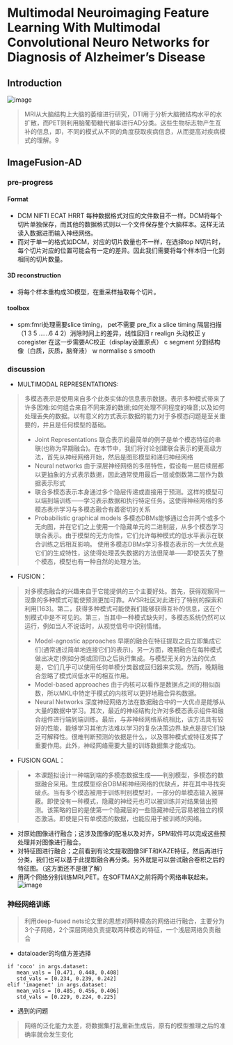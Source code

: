 # Multimodal Neuroimaging Feature Learning With Multimodal Convolutional Neuro Networks for Diagnosis of Alzheimer’s Disease
## Introduction
![image](https://timgsa.baidu.com/timg?image&quality=80&size=b9999_10000&sec=1567352132330&di=1c3b7381caa9eddedc5c11b83b56d652&imgtype=0&src=http%3A%2F%2F5b0988e595225.cdn.sohucs.com%2Fimages%2F20181218%2F2fa4a33cadea4fd58609f104b31bd788.jpeg)
> MRI从大脑结构上大脑的萎缩进行研究，DTI用于分析大脑微结构水平的水扩散，而PET则利用脑葡萄糖代谢率进行AD分类。这些生物标志物产生互补的信息，即，不同的模式从不同的角度获取疾病信息，从而提高对疾病模式的理解。9
## ImageFusion-AD

### pre-progress
#### Format
  - DCM NIFTI ECAT HRRT
  每种数据格式对应的文件数目不一样。DCM将每个切片单独保存，而其他的数据格式则以一个文件保存整个大脑样本。这样无法读入数据进而输入神经网络。
  - 而对于单一的格式如DCM，对应的切片数量也不一样，在选择top N切片时，每个切片对应的位置可能会有一定的差异。因此我们需要将每个样本归一化到相同的切片数量。
#### 3D reconstruction
  - 将每个样本重构成3D模型，在重采样抽取每个切片。
#### toolbox
- spm:fmri处理需要slice timing， pet不需要
  pre_fix a  slice timing 隔层扫描（1 3 5 ……6 4 2）消除时间上的差异，线性回归
          r  realign 头动校正
          y  coregister 在这一步需要AC校正（display设置原点）
          c  segment 分割结构像（白质，灰质，脑脊液）
          w  normalise
          s  smooth


### discussion
- MULTIMODAL REPRESENTATIONS:
> 多模态表示是使用来自多个此类实体的信息表示数据。表示多种模式带来了许多困难:如何组合来自不同来源的数据;如何处理不同程度的噪音;以及如何处理丢失的数据。以有意义的方式表示数据的能力对于多模态问题是至关重要的，并且是任何模型的基础。
>- Joint Representations
>联合表示的最简单的例子是单个模态特征的串联(也称为早期融合)。在本节中，我们将讨论创建联合表示的更高级方法，首先从神经网络开始，然后是图形模型和递归神经网络
>- Neural networks
>由于深层神经网络的多层特性，假设每一层后续层都以更抽象的方式表示数据，因此通常使用最后一层或倒数第二层作为数据表示形式
>- 联合多模态表示本身通过多个隐层传递或直接用于预测。这样的模型可以端到端训练——学习表示数据和执行特定任务。这使得神经网络的多模态表示学习与多模态融合有着密切的关系
>- Probabilistic graphical models
> 多模态DBMs能够通过合并两个或多个无向图，并在它们之上使用一个隐藏单元的二进制层，从多个模态学习联合表示。由于模型的无方向性，它们允许每种模式的低水平表示在联合训练之后相互影响。
> 使用多模态DBMs学习多模态表示的一大优点是它们的生成特性，这使得处理丢失数据的方法很简单——即使丢失了整个模态，模型也有一种自然的处理方法。


- FUSION：
>对多模态融合的兴趣来自于它能提供的三个主要好处。首先，获得观察同一现象的多种模式可能使预测更加可靠。AVSR社区对此进行了特别的探索和利用[163]。第二，获得多种模式可能使我们能够获得互补的信息，这在个别模式中是不可见的。第三，当其中一种模式缺失时，多模态系统仍然可以运行，例如当人不说话时，从视觉信号中识别情绪。
>- Model-agnostic approaches
>早期的融合在特征提取之后立即集成它们(通常通过简单地连接它们的表示)。另一方面，晚期融合在每种模式做出决定(例如分类或回归)之后执行集成。与模型无关的方法的优点是，它们几乎可以使用任何单模分类器或回归器来实现。然而，晚期融合忽略了模式间低水平的相互作用。
>- Model-based approaches
> 由于内核可以看作是数据点之间的相似函数，所以MKL中特定于模式的内核可以更好地融合异构数据。
>- Neural Networks
> 深度神经网络方法在数据融合中的一大优点是能够从大量的数据中学习。其次，最近的神经结构允许对多模态表示组件和融合组件进行端到端训练。最后，与非神经网络系统相比，该方法具有较好的性能，能够学习其他方法难以学习的复杂决策边界.缺点是是它们缺乏可解释性。很难判断预测的依据是什么，以及哪种模式或特征发挥了重要作用。此外，神经网络需要大量的训练数据集才能成功。

- FUSION GOAL：
>- 本课题拟设计一种端到端的多模态数据生成——判别模型，多模态的数据融合采用。生成模型综合DBM和神经网络的优缺点，并在其中寻找突破点。当有多个模态被用于训练判别模型时，一部分的单模态输入被屏蔽。即使没有一种模式，隐藏的神经元也可以被训练并对结果做出预测。该策略的目的是使第一个隐藏层的一些隐藏神经元容易被独立的模态激活。即使是只有单模态的数据，也能应用于被训练的网络。

- 对原始图像进行融合；这涉及图像的配准以及对齐，SPM软件可以完成这些预处理并对图像进行融合。
- 对特征图进行融合；之前看到有论文提取图像SIFT和KAZE特征，然后再进行分类，我们也可以基于此提取融合再分类。另外就是可以尝试融合卷积之后的特征图。（这方面还不是很了解）
- 用两个网络分别训练MRI,PET。在SOFTMAX之前将两个网络串联起来。
![image](https://i.loli.net/2018/12/18/5c18dc7cc6c10.png)

### 神经网络训练
> 利用deep-fused nets论文里的思想对两种模态的网络进行融合，主要分为3个子网络，2个深层网络负责提取两种模态的特征，一个浅层网络负责融合
  
- dataloader的均值方差选择

```
if 'coco' in args.dataset:
   mean_vals = [0.471, 0.448, 0.408]
   std_vals = [0.234, 0.239, 0.242]
elif 'imagenet' in args.dataset:
   mean_vals = [0.485, 0.456, 0.406]
   std_vals = [0.229, 0.224, 0.225]
```
- 遇到的问题
> 网络的泛化能力太差，将数据集打乱重新生成后，原有的模型推理之后的准确率就会发生变化